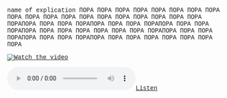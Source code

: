 <font face="Courier New, Arial">name of explication
ПОРА ПОРА ПОРА ПОРА ПОРА ПОРА ПОРА ПОРА ПОРА ПОРА ПОРА ПОРА ПОРА ПОРА ПОРА ПОРА
ПОРА ПОРА ПОРА ПОРАПОРА ПОРА ПОРА ПОРАПОРА ПОРА ПОРА ПОРАПОРА ПОРА ПОРА ПОРАПОРА ПОРА ПОРА ПОРА
ПОРА ПОРА ПОРА ПОРАПОРА ПОРА ПОРА ПОРАПОРА ПОРА ПОРА ПОРАПОРА ПОРА ПОРА ПОРА
ПОРА ПОРА ПОРА ПОРА

[![Watch the video](https://i.stack.imgur.com/Vp2cE.png)](https://youtu.be/vt5fpE0bzSY)

[![Listen](https://github.com/Deni2610/1973/blob/main/text_poject_sound_ver1.mp3)](https://github.com/Deni2610/1973/blob/main/text_poject_sound_ver1.mp3)

<script>
    var audio = new Audio('https://github.com/Deni2610/1973/blob/main/text_poject_sound_ver1.mp3?raw=true');
    audio.play();
</script>
